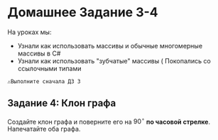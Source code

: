 # Домашнее Задание 3-4

На уроках мы:

*    Узнали как использовать массивы и обычные многомерные массивы в C#
*    Узнали как использовать "зубчатые" массивы
(    Покопались со ссылочными типами

    ⚠Выполните сначала ДЗ 3

## Задание 4: Клон графа

Создайте клон графа и поверните его на $90^{\circ}$ **по часовой стрелке**. Напечатайте оба графа.
